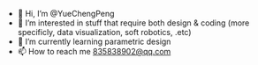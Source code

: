 - 👋 Hi, I’m @YueChengPeng
- 👀 I’m interested in stuff that require both design & coding (more specificly, data visualization, soft robotics, .etc)
- 🌱 I’m currently learning parametric design
- 📫 How to reach me 835838902@qq.com

<!---
YueChengPeng/YueChengPeng is a ✨ special ✨ repository because its `README.md` (this file) appears on your GitHub profile.
You can click the Preview link to take a look at your changes.
--->
